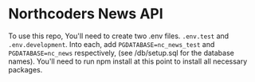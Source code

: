 # Northcoders News API

To use this repo, You'll need to create two .env files. `.env.test` and `.env.development`.
Into each, add `PGDATABASE=nc_news_test` and `PGDATABASE=nc_news` respectively, (see /db/setup.sql for the database names).
You'll need to run npm install at this point to install all necessary packages.